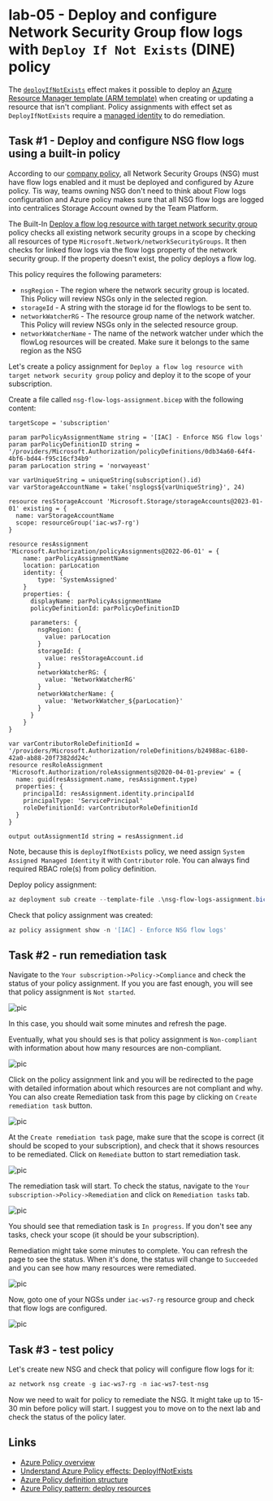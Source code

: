 # lab-05 - Deploy and configure Network Security Group flow logs with `Deploy If Not Exists` (DINE) policy

The [`deployIfNotExists`](https://learn.microsoft.com/en-us/azure/governance/policy/concepts/effects#deployifnotexists) effect makes it possible to deploy an [Azure Resource Manager template (ARM template)](https://learn.microsoft.com/en-us/azure/azure-resource-manager/templates/overview) when creating or updating a resource that isn't compliant. Policy assignments with effect set as `DeployIfNotExists` require a [managed identity](https://learn.microsoft.com/en-us/azure/governance/policy/how-to/remediate-resources) to do remediation.

## Task #1 - Deploy and configure NSG flow logs using a built-in policy

According to our [company policy](../../company-policy.md), all Network Security Groups (NSG) must have flow logs enabled and it must be deployed and configured by Azure policy. Tis way, teams owning NSG don't need to think about Flow logs configuration and Azure policy makes sure that all NSG flow logs are logged into centralices Storage Account owned by the Team Platform.  

The Built-In [Deploy a flow log resource with target network security group](https://www.azadvertizer.net/azpolicyadvertizer/0db34a60-64f4-4bf6-bd44-f95c16cf34b9.html) policy checks all existing network security groups in a scope by checking all resources of type `Microsoft.Network/networkSecurityGroups`. It then checks for linked flow logs via the flow logs property of the network security group. If the property doesn't exist, the policy deploys a flow log.

This policy requires the following parameters:
- ``nsgRegion`` - The region where the network security group is located. This Policy will review NSGs only in the selected region.
- ``storageId`` - A string with the storage id for the flowlogs to be sent to.
- ``networkWatcherRG`` - The resource group name of the network watcher. This Policy will review NSGs only in the selected resource group.
- ``networkWatcherName`` - The name of the network watcher under which the flowLog resources will be created. Make sure it belongs to the same region as the NSG

Let's create a policy assignment for `Deploy a flow log resource with target network security group` policy and deploy it to the scope of your subscription.

Create a file called `nsg-flow-logs-assignment.bicep` with the following content:

```bicep
targetScope = 'subscription'

param parPolicyAssignmentName string = '[IAC] - Enforce NSG flow logs'
param parPolicyDefinitionID string = '/providers/Microsoft.Authorization/policyDefinitions/0db34a60-64f4-4bf6-bd44-f95c16cf34b9'
param parLocation string = 'norwayeast'

var varUniqueString = uniqueString(subscription().id)
var varStorageAccountName = take('nsglogs${varUniqueString}', 24)

resource resStorageAccount 'Microsoft.Storage/storageAccounts@2023-01-01' existing = {
  name: varStorageAccountName
  scope: resourceGroup('iac-ws7-rg')
}

resource resAssignment 'Microsoft.Authorization/policyAssignments@2022-06-01' = {
    name: parPolicyAssignmentName
    location: parLocation
    identity: {
        type: 'SystemAssigned'
    }
    properties: {
      displayName: parPolicyAssignmentName
      policyDefinitionId: parPolicyDefinitionID
      
      parameters: {
        nsgRegion: {
          value: parLocation
        }
        storageId: {
          value: resStorageAccount.id
        }
        networkWatcherRG: {
          value: 'NetworkWatcherRG'
        }
        networkWatcherName: {
          value: 'NetworkWatcher_${parLocation}'
        }
      }        
    }
}

var varContributorRoleDefinitionId = '/providers/Microsoft.Authorization/roleDefinitions/b24988ac-6180-42a0-ab88-20f7382dd24c'
resource resRoleAssignment 'Microsoft.Authorization/roleAssignments@2020-04-01-preview' = {
  name: guid(resAssignment.name, resAssignment.type)
  properties: {
    principalId: resAssignment.identity.principalId
    principalType: 'ServicePrincipal'
    roleDefinitionId: varContributorRoleDefinitionId
  }
}

output outAssignmentId string = resAssignment.id
```

Note, because this is `deployIfNotExists` policy, we need assign `System Assigned Managed Identity` it with `Contributor` role. You can always find required RBAC role(s) from policy definition.

Deploy policy assignment:

```powershell
az deployment sub create --template-file .\nsg-flow-logs-assignment.bicep -l norwayeast
```

Check that policy assignment was created:

```powershell
az policy assignment show -n '[IAC] - Enforce NSG flow logs'
```

## Task #2 - run remediation task

Navigate to the `Your subscription->Policy->Compliance` and check the status of your policy assignment. If you you are fast enough, you will see that policy assignment is `Not started`. 

![pic](../../assets/images/lab-05/nsg-flow-logs-compl.png)

In this case, you should wait some minutes and refresh the page. 

Eventually, what you should ses is that policy assignment is `Non-compliant` with information about how many resources are non-compliant.

![pic](../../assets/images/lab-05/nsg-flow-logs-compl-1.png)

Click on the policy assignment link and you will be redirected to the page with detailed information about which resources are not  compliant and why. You can also create Remediation task from this page by clicking on `Create remediation task` button.

![pic](../../assets/images/lab-05/nsg-flow-logs-compl-2.png)

At the `Create remediation task` page, make sure that the scope is correct (it should be scoped to your subscription), and check that it shows resources to be remediated. Click on `Remediate` button to start remediation task.

![pic](../../assets/images/lab-05/nsg-flow-logs-compl-3.png)

The remediation task will start. To check the status, navigate to the `Your subscription->Policy->Remediation` and click on `Remediation tasks` tab. 

![pic](../../assets/images/lab-05/nsg-flow-logs-compl-4.png)

You should see that remediation task is `In progress`. If you don't see any tasks, check your scope (it should be your subscription). 

Remediation might take some minutes to complete. You can refresh the page to see the status. When it's done, the status will change to `Succeeded` and you can see how many resources were remediated.

![pic](../../assets/images/lab-05/nsg-flow-logs-compl-5.png)

Now, goto one of your NGSs under `iac-ws7-rg` resource group and check that flow logs are configured.

![pic](../../assets/images/lab-05/nsg-flow-logs-compl-6.png)

## Task #3 - test policy

Let's create new NSG and check that policy will configure flow logs for it:

```powershell
az network nsg create -g iac-ws7-rg -n iac-ws7-test-nsg
```

Now we need to wait for policy to remediate the NSG. It might take up to 15-30 min before policy will start. I suggest you to move on to the next lab and check the status of the policy later.


## Links

- [Azure Policy overview](https://docs.microsoft.com/en-us/azure/governance/policy/overview)
- [Understand Azure Policy effects: DeployIfNotExists](https://learn.microsoft.com/en-us/azure/governance/policy/concepts/effects#deployifnotexists)
- [Azure Policy definition structure](https://docs.microsoft.com/en-us/azure/governance/policy/concepts/definition-structure)
- [Azure Policy pattern: deploy resources](https://learn.microsoft.com/en-us/azure/governance/policy/samples/pattern-deploy-resources)